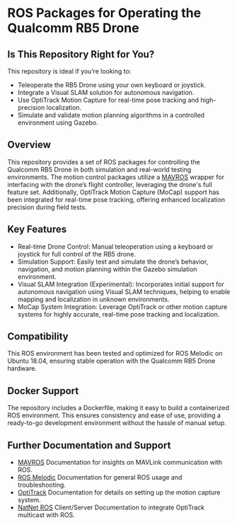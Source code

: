 # ROS Packages for Operating the Qualcomm RB5 Drone

## Is This Repository Right for You?

This repository is ideal if you’re looking to:

  - Teleoperate the RB5 Drone using your own keyboard or joystick.
  - Integrate a Visual SLAM solution for autonomous navigation.
  - Use OptiTrack Motion Capture for real-time pose tracking and high-precision localization.
  - Simulate and validate motion planning algorithms in a controlled environment using Gazebo.

## Overview

This repository provides a set of ROS packages for controlling the Qualcomm RB5 Drone in both simulation and real-world testing environments. The motion control packages utilize a [MAVROS](http://wiki.ros.org/mavros) wrapper for interfacing with the drone’s flight controller, leveraging the drone's full feature set. Additionally, OptiTrack Motion Capture (MoCap) support has been integrated for real-time pose tracking, offering enhanced localization precision during field tests.

## Key Features

  - Real-time Drone Control: Manual teleoperation using a keyboard or joystick for full control of the RB5 drone.
  - Simulation Support: Easily test and simulate the drone’s behavior, navigation, and motion planning within the Gazebo simulation environment.
  - Visual SLAM Integration (Experimental): Incorporates initial support for autonomous navigation using Visual SLAM techniques, helping to enable mapping and localization in unknown environments.
  - MoCap System Integration: Leverage OptiTrack or other motion capture systems for highly accurate, real-time pose tracking and localization.
  

## Compatibility

This ROS environment has been tested and optimized for ROS Melodic on Ubuntu 18.04, ensuring stable operation with the Qualcomm RB5 Drone hardware.

## Docker Support

The repository includes a Dockerfile, making it easy to build a containerized ROS environment. This ensures consistency and ease of use, providing a ready-to-go development environment without the hassle of manual setup.

## Further Documentation and Support

- [MAVROS]([https://optitrack.com/](http://wiki.ros.org/mavros)) Documentation for insights on MAVLink communication with ROS.
- [ROS Melodic](http://wiki.ros.org/melodic/Installation/Ubuntu) Documentation for general ROS usage and troubleshooting.
- [OptiTrack](https://optitrack.com/) Documentation for details on setting up the motion capture system.
- [NatNet ROS](https://github.com/L2S-lab/natnet_ros_cpp) Client/Server Documentation to integrate OptiTrack multicast with ROS.
